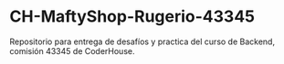# CH-MaftyShop-Rugerio-43345
Repositorio para entrega de desafíos y practica del curso de Backend, comisión 43345 de CoderHouse.
